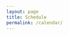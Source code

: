 ```yaml
---
layout: page
title: Schedule
permalink: /calendar/
---
```


<script src="https://cdnjs.cloudflare.com/ajax/libs/js-yaml/4.1.0/js-yaml.min.js"></script>

<div class="calendar-container">
  <div id="calendar"></div>
</div>

<div class="booking-modal" id="bookingModal">
  <div class="modal-content">
    <span class="close">&times;</span>
    <h2>Book a Presentation Slot</h2>
    <form id="bookingForm">
      <div class="form-group">
        <label for="name">Name:</label>
        <input type="text" id="name" name="name" required>
      </div>
      <div class="form-group">
        <label for="title">Presentation Title:</label>
        <input type="text" id="title" name="title" required>
      </div>
      <input type="hidden" id="slotDate" name="slotDate">
      <input type="hidden" id="slotTime" name="slotTime">
      <button type="submit">Submit</button>
    </form>
  </div>
</div>

<link href='https://cdn.jsdelivr.net/npm/fullcalendar@5.11.3/main.min.css' rel='stylesheet' />
<script src='https://cdn.jsdelivr.net/npm/fullcalendar@5.11.3/main.min.js'></script>

<style>
.calendar-container { max-width: 1200px; margin: 20px auto; padding: 0 20px; }
.booking-modal { display: none; position: fixed; z-index: 1000; left: 0; top: 0; width: 100%; height: 100%; background-color: rgba(0,0,0,0.4); }
.modal-content { background-color: #fefefe; margin: 15% auto; padding: 20px; border: 1px solid #888; width: 80%; max-width: 500px; border-radius: 5px; }
.close { color: #aaa; float: right; font-size: 28px; font-weight: bold; cursor: pointer; }
.form-group { margin-bottom: 15px; }
.form-group label { display: block; margin-bottom: 5px; }
.form-group input { width: 100%; padding: 8px; border: 1px solid #ddd; border-radius: 4px; }
button { background-color: #4CAF50; color: white; padding: 10px 20px; border: none; border-radius: 4px; cursor: pointer; }
button:hover { background-color: #45a049; }
.status-message { display: none; margin-top: 10px; padding: 10px; border-radius: 4px; }
.success { background-color: #dff0d8; color: #3c763d; }
.error { background-color: #f2dede; color: #a94442; }
</style>

<script>
document.addEventListener('DOMContentLoaded', function() {
  fetch('/langlunches.github.io/aravind/data/slots.yml')
    .then(response => response.text())
    .then(yaml => {
      const slots = jsyaml.load(yaml).slots;
      const events = slots.map(slot => ({
        title: slot.speaker ? `${slot.speaker}: ${slot.title}` : 'Available',
        start: `${slot.date}T${slot.time}`,
        end: `${slot.date}T${slot.time}`,
        backgroundColor: slot.speaker ? '#4CAF50' : '#ff9800',
        extendedProps: {
          booked: !!slot.speaker,
          date: slot.date,
          time: slot.time
        }
      }));

      var calendar = new FullCalendar.Calendar(document.getElementById('calendar'), {
        initialView: 'dayGridMonth',
        headerToolbar: { left: 'prev,next today', center: 'title', right: 'dayGridMonth,timeGridWeek' },
        slotMinTime: '12:00:00',
        slotMaxTime: '13:00:00',
        allDaySlot: false,
        events: events,
        eventClick: function(info) {
          if (!info.event.extendedProps.booked) {
            document.getElementById('slotDate').value = info.event.extendedProps.date;
            document.getElementById('slotTime').value = info.event.extendedProps.time;
            document.getElementById('bookingModal').style.display = 'block';
          }
        }
      });
      calendar.render();
    });

  // Modal handling
  document.querySelector('.close').onclick = () => document.getElementById('bookingModal').style.display = 'none';
  window.onclick = (event) => { if (event.target == document.getElementById('bookingModal')) document.getElementById('bookingModal').style.display = 'none'; }

  // Form submission
  document.getElementById('bookingForm').onsubmit = async function(e) {
    e.preventDefault();
    const formData = new FormData(this);
    const data = {
      date: formData.get('slotDate'),
      time: formData.get('slotTime'),
      speaker: formData.get('name'),
      title: formData.get('title')
    };

    // Create issue body
    const issueBody = `## Presentation Details
- **Speaker:** ${data.speaker}
- **Title:** ${data.title}
- **Date:** ${data.date}
- **Time:** ${data.time}

This issue was created automatically from the booking form.`;

    try {
      const response = await fetch('https://api.github.com/repos/LangLunches/langlunches.github.io/issues', {
        method: 'POST',
        headers: {
          'Content-Type': 'application/json',
          'Accept': 'application/vnd.github.v3+json'
        },
        body: JSON.stringify({
          title: `[Booking] ${data.speaker} - ${data.title}`,
          body: issueBody,
          labels: ['booking']
        })
      });

      if (!response.ok) {
        throw new Error('Failed to create issue');
      }

      // Show success message
      const statusDiv = document.createElement('div');
      statusDiv.className = 'status-message success';
      statusDiv.textContent = 'Thank you for your submission! We will process your booking shortly.';
      this.appendChild(statusDiv);
      statusDiv.style.display = 'block';

      // Close modal after 2 seconds
      setTimeout(() => {
        document.getElementById('bookingModal').style.display = 'none';
        statusDiv.remove();
      }, 2000);

    } catch (error) {
      // Show error message
      const statusDiv = document.createElement('div');
      statusDiv.className = 'status-message error';
      statusDiv.textContent = 'Sorry, there was an error submitting your booking. Please try again later.';
      this.appendChild(statusDiv);
      statusDiv.style.display = 'block';
    }
  }
});
</script> 